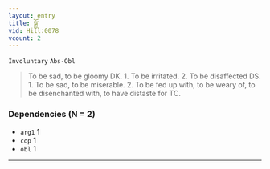 ```yaml
---
layout: entry
title: སྐྱོ་
vid: Hill:0078
vcount: 2
---
```

`Involuntary` `Abs-Obl`
> To be sad, to be gloomy DK\.
 1\.
 To be irritated\.
 2\.
 To be disaffected DS\.
 1\.
 To be sad, to be miserable\.
 2\.
 To be fed up with, to be weary of, to be disenchanted with, to have distaste for TC\.

### Dependencies (N = 2)
* `arg1` 1
* `cop` 1
* `obl` 1

---

